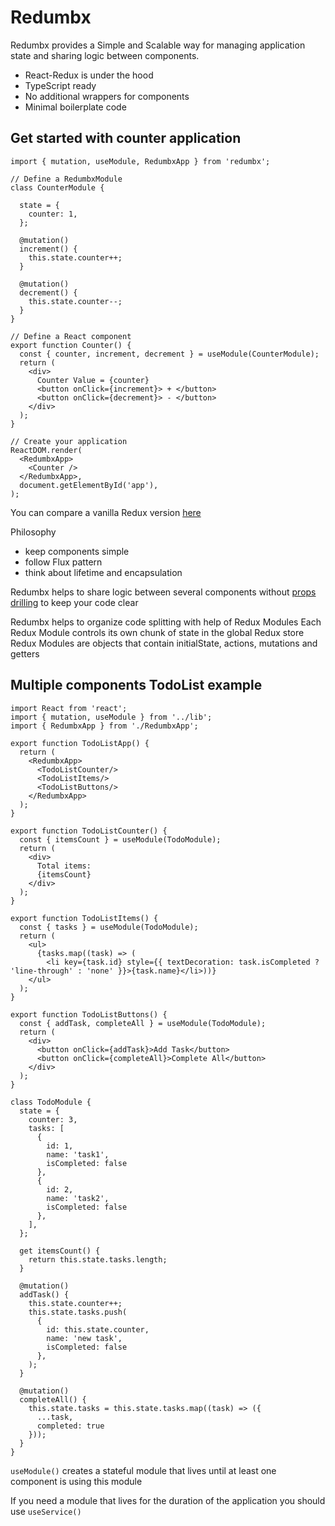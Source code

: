 # Redumbx

Redumbx provides a Simple and Scalable way for managing application state and sharing logic between components.

- React-Redux is under the hood
- TypeScript ready
- No additional wrappers for components
- Minimal boilerplate code


 ## Get started with counter application

```tsx
import { mutation, useModule, RedumbxApp } from 'redumbx';

// Define a RedumbxModule
class CounterModule {

  state = {
    counter: 1,
  };

  @mutation()
  increment() {
    this.state.counter++;
  }

  @mutation()
  decrement() {
    this.state.counter--;
  }
}

// Define a React component
export function Counter() {
  const { counter, increment, decrement } = useModule(CounterModule);
  return (
    <div>
      Counter Value = {counter}
      <button onClick={increment}> + </button>
      <button onClick={decrement}> - </button>
    </div>
  );
}

// Create your application
ReactDOM.render(
  <RedumbxApp>
    <Counter />
  </RedumbxApp>,
  document.getElementById('app'),
);
```
You can compare a vanilla Redux version <a target="_blank" href="https://redux.js.org/usage/usage-with-typescript#standard-redux-toolkit-project-setup-with-typescript">here</a>

Philosophy
- keep components simple
- follow Flux pattern
- think about lifetime and encapsulation

Redumbx helps to share logic between several components without [props drilling](https://www.geeksforgeeks.org/what-is-prop-drilling-and-how-to-avoid-it/)
to keep your code clear

Redumbx helps to organize code splitting with help of Redux Modules
Each Redux Module controls its own chunk of state in the global Redux store
Redux Modules are objects that contain initialState, actions, mutations and getters

## Multiple components TodoList example

```tsx
import React from 'react';
import { mutation, useModule } from '../lib';
import { RedumbxApp } from './RedumbxApp';

export function TodoListApp() {
  return (
    <RedumbxApp>
      <TodoListCounter/>
      <TodoListItems/>
      <TodoListButtons/>
    </RedumbxApp>
  );
}

export function TodoListCounter() {
  const { itemsCount } = useModule(TodoModule);
  return (
    <div>
      Total items:
      {itemsCount}
    </div>
  );
}

export function TodoListItems() {
  const { tasks } = useModule(TodoModule);
  return (
    <ul>
      {tasks.map((task) => (
        <li key={task.id} style={{ textDecoration: task.isCompleted ? 'line-through' : 'none' }}>{task.name}</li>))}
    </ul>
  );
}

export function TodoListButtons() {
  const { addTask, completeAll } = useModule(TodoModule);
  return (
    <div>
      <button onClick={addTask}>Add Task</button>
      <button onClick={completeAll}>Complete All</button>
    </div>
  );
}

class TodoModule {
  state = {
    counter: 3,
    tasks: [
      {
        id: 1,
        name: 'task1',
        isCompleted: false
      },
      {
        id: 2,
        name: 'task2',
        isCompleted: false
      },
    ],
  };

  get itemsCount() {
    return this.state.tasks.length;
  }

  @mutation()
  addTask() {
    this.state.counter++;
    this.state.tasks.push(
      {
        id: this.state.counter,
        name: 'new task',
        isCompleted: false
      },
    );
  }

  @mutation()
  completeAll() {
    this.state.tasks = this.state.tasks.map((task) => ({
      ...task,
      completed: true
    }));
  }
}

```

`useModule()` creates a stateful module that lives until at least one component is using this module

If you need a module that lives for the duration of the application you should use `useService()`

